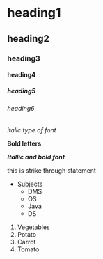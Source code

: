 # heading1
## heading2
### heading3
#### heading4
##### heading5
###### heading6

*italic type of font*

**Bold letters**

***Itallic and bold font***

~~this is strike through statement~~

* Subjects
  * DMS
  * OS
  * Java
  * DS
1. Vegetables
  1. Potato
  2. Carrot
  3. Tomato
